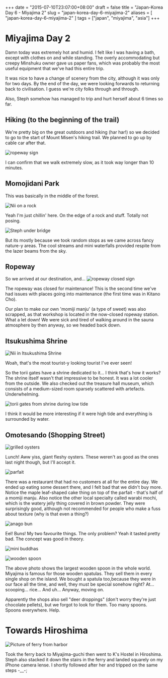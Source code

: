 +++
date = "2015-07-10T23:07:00+08:00"
draft = false
title = "Japan-Korea Day 6 - Miyajima 2"
slug = "japan-korea-day-6-miyajima-2"
aliases = [
	"japan-korea-day-6-miyajima-2"
]
tags = ["japan", "miyajima", "asia"]
+++
# Miyajima Day 2
Damn today was extremely hot and humid. I felt like I was having a bath, except with clothes on and while standing. The overly accommodating but creepy Minshuku owner gave us paper fans, which was probably the most useful equipment that we've had this entire trip.

It was nice to have a change of scenery from the city, although it was only for two days. By the end of the day, we were looking forwards to returning back to civilisation. I guess we're city folks through and through.

Also, Steph somehow has managed to trip and hurt herself about 6 times so far.

## Hiking (to the beginning of the trail)
We're pretty big on the great outdoors and hiking (har har!) so we decided to go to the start of Mount Misen's hiking trail. We planned to go up by cable car after that.

![ropeway sign](/images/2015/07/2015---3-3.jpg)

I can confirm that we walk extremely slow, as it took way longer than 10 minutes.

## Momojidani Park
This was basically in the middle of the forest.

![Nii on a rock](/images/2015/07/2015---6-2.jpg)

Yeah I'm just chillin' here. On the edge of a rock and stuff. Totally not posing.

![Steph under bridge](/images/2015/07/2015---5-2.jpg)

But its mostly because we took random stops as we came across fancy nature-y areas. The cool streams and mini waterfalls provided respite from the lazer beams from the sky.

## Ropeway

So we arrived at our destination, and...
![ropeway closed sign](/images/2015/07/ropeway-closed.JPG)

The ropeway was closed for maintenance! This is the second time we've had issues with places going into maintenance (the first time was in Kitano Cho).

Our plan to make our own 'momiji manju' (a type of sweet) was also scrapped, as that workshop is located in the now-closed ropeway station.  What a let down! We were sick and tired of walking around in the sauna atmosphere by then anyway, so we headed back down.

## Itsukushima Shrine

![Nii in Itsukushima Shrine](/images/2015/07/2015---8-1.jpg)

Woah, that's the most tourist-y looking tourist I've ever seen!

So the torii gates have a shrine dedicated to it... I think that's how it works? The shrine itself wasn't that impressive to be honest. It was a lot cooler from the outside. We also checked out the treasure hall museum, which consists of a medium-sized room sparsely scattered with artefacts. Underwhelming.

![torii gates from shrine during low tide](/images/2015/07/2015---9.jpg)

I think it would be more interesting if it were high tide and everything is surrounded by water.

## Omotesando (Shopping Street)
![grilled oysters](/images/2015/07/2015---7-1.jpg)

Lunch! Aww yiss, giant fleshy oysters. These weren't as good as the ones last night though, but I'll accept it.

![parfait](/images/2015/07/2015---10-1.jpg)

There was a restaurant that had no customers at all for the entire day. We ended up eating some dessert there, and I felt bad that we didn't buy more. Notice the maple leaf-shaped cake thing on top of the parfait - that's half of a momiji manju. Also notice the other local specialty called warabi mochi, which is the watery jelly thing covered in brown powder. They were surprisingly good, although not recommended for people who make a fuss about texture (why is that even a thing?)

![anago bun](/images/2015/07/2015---12-1.jpg)

Eel! Buns! My two favourite things. The only problem? Yeah it tasted pretty bad. The concept was good in theory.

![mini buddhas](/images/2015/07/2015---13-1.jpg)



![wooden spoon](/images/2015/07/2015---14-1.jpg)

The above photo shows the largest wooden spoon in the whole world. Miyajima is famous for those wooden spatulas. They sell them in every single shop on the island. We bought a spatula too,because they were in our face all the time, and well, they must be special sonehow right? At... scooping... rice... And uh... Anyway, moving on.

Apparently the shops also sell "deer droppings" (don't worry they're just chocolate pellets), but we forgot to look for them. Too many spoons. Spoons everywhere. Help.

# Towards Hiroshima

![Picture of ferry from harbor](/images/2015/07/2015---2-2.jpg)

Took the ferry back to Miyajima-guchi then went to K's Hostel in Hiroshima. Steph also stacked it down the stairs in the ferry and landed squarely on my iPhone camera lense. I shortly followed after her and tripped on the same steps -__-;
